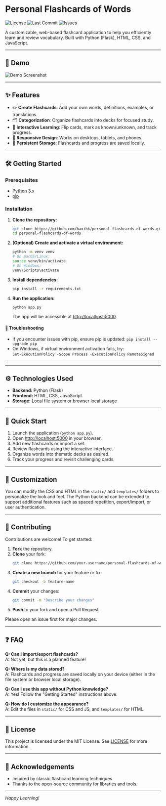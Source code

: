 # Personal Flashcards of Words

![License](https://img.shields.io/github/license/haxihk/personal-flashcards-of-words)
![Last Commit](https://img.shields.io/github/last-commit/haxihk/personal-flashcards-of-words)
![Issues](https://img.shields.io/github/issues/haxihk/personal-flashcards-of-words)

A customizable, web-based flashcard application to help you efficiently learn and review vocabulary. Built with Python (Flask), HTML, CSS, and JavaScript.

---

## 🚀 Demo

![Demo Screenshot](demo_screenshot.png)

<!-- Uncomment and add your live demo link if available
[Live Demo](https://your-demo-link.com)
-->

---

## ✨ Features

- ✏️ **Create Flashcards**: Add your own words, definitions, examples, or translations.
- 🗂️ **Categorization**: Organize flashcards into decks for focused study.
- 🔄 **Interactive Learning**: Flip cards, mark as known/unknown, and track progress.
- 📱 **Responsive Design**: Works on desktops, tablets, and phones.
- 💾 **Persistent Storage**: Flashcards and progress are saved locally.

---

## 🛠️ Getting Started

### Prerequisites

- [Python 3.x](https://www.python.org/downloads/)
- [pip](https://pip.pypa.io/en/stable/)

### Installation

1. **Clone the repository:**
    ```bash
    git clone https://github.com/haxihk/personal-flashcards-of-words.git
    cd personal-flashcards-of-words
    ```

2. **(Optional) Create and activate a virtual environment:**
    ```bash
    python -m venv venv
    # On macOS/Linux:
    source venv/bin/activate
    # On Windows:
    venv\Scripts\activate
    ```

3. **Install dependencies:**
    ```bash
    pip install -r requirements.txt
    ```

4. **Run the application:**
    ```bash
    python app.py
    ```
    The app will be accessible at [http://localhost:5000](http://localhost:5000).

#### 🐛 Troubleshooting

- If you encounter issues with pip, ensure pip is updated: `pip install --upgrade pip`
- On Windows, if virtual environment activation fails, try:  
  `Set-ExecutionPolicy -Scope Process -ExecutionPolicy RemoteSigned`

---


---

## ⚙️ Technologies Used

- **Backend:** Python (Flask)
- **Frontend:** HTML, CSS, JavaScript
- **Storage:** Local file system or browser local storage

---

## 🚦 Quick Start

1. Launch the application (`python app.py`).
2. Open [http://localhost:5000](http://localhost:5000) in your browser.
3. Add new flashcards or import a set.
4. Review flashcards using the interactive interface.
5. Organize words into thematic decks as desired.
6. Track your progress and revisit challenging cards.

---

## 🎨 Customization

You can modify the CSS and HTML in the `static/` and `templates/` folders to personalize the look and feel. The Python backend can be extended to support additional features such as spaced repetition, export/import, or user authentication.

---

## 🤝 Contributing

Contributions are welcome! To get started:

1. **Fork** the repository.
2. **Clone** your fork:
    ```bash
    git clone https://github.com/your-username/personal-flashcards-of-words.git
    ```
3. **Create a new branch** for your feature or fix:
    ```bash
    git checkout -b feature-name
    ```
4. **Commit** your changes:
    ```bash
    git commit -m "Describe your changes"
    ```
5. **Push** to your fork and open a Pull Request.

Please open an issue first for major changes.

---

## ❓ FAQ

**Q: Can I import/export flashcards?**  
A: Not yet, but this is a planned feature!

**Q: Where is my data stored?**  
A: Flashcards and progress are saved locally on your device (either in the file system or browser local storage).

**Q: Can I use this app without Python knowledge?**  
A: Yes! Follow the "Getting Started" instructions above.

**Q: How do I customize the appearance?**  
A: Edit the files in `static/` for CSS and JS, and `templates/` for HTML.

---

## 📝 License

This project is licensed under the MIT License. See [LICENSE](LICENSE) for more information.

---

## 🙏 Acknowledgements

- Inspired by classic flashcard learning techniques.
- Thanks to the open-source community for libraries and tools.

---

*Happy Learning!*


